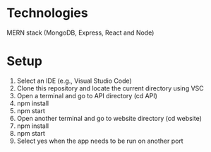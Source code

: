 # Technologies
MERN stack (MongoDB, Express, React and Node)

# Setup
1. Select an IDE (e.g., Visual Studio Code)
2. Clone this repository and locate the current directory using VSC
3. Open a terminal and go to API directory (cd API)
4. npm install
5. npm start
6. Open another terminal and go to website directory (cd website)
7. npm install
8. npm start
9. Select yes when the app needs to be run on another port
